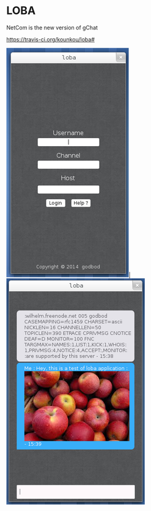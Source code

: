 LOBA
======

NetCom is the new version of gChat

https://travis-ci.org/kounkou/loba#

<img src="resources/login.png">|<img src="resources/chatscreen.png">
